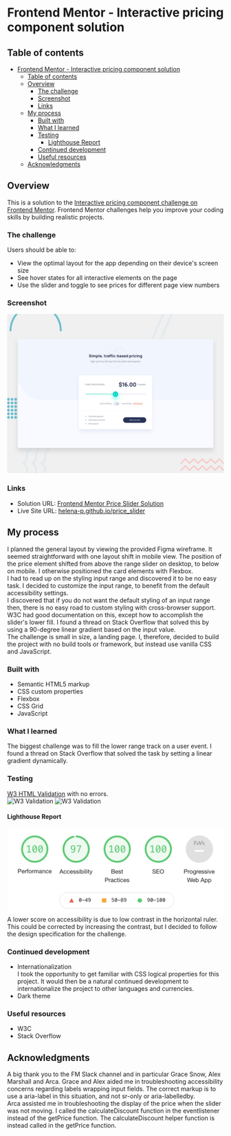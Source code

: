 # Frontend Mentor - Interactive pricing component solution

## Table of contents

-   [Frontend Mentor - Interactive pricing component solution](#frontend-mentor---interactive-pricing-component-solution)
    -   [Table of contents](#table-of-contents)
    -   [Overview](#overview)
        -   [The challenge](#the-challenge)
        -   [Screenshot](#screenshot)
        -   [Links](#links)
    -   [My process](#my-process)
        -   [Built with](#built-with)
        -   [What I learned](#what-i-learned)
        -   [Testing](#testing)
            -   [Lighthouse Report](#lighthouse-report)
        -   [Continued development](#continued-development)
        -   [Useful resources](#useful-resources)
    -   [Acknowledgments](#acknowledgments)

## Overview

This is a solution to the [Interactive pricing component challenge on Frontend Mentor](https://www.frontendmentor.io/challenges/interactive-pricing-component-t0m8PIyY8). Frontend Mentor challenges help you improve your coding skills by building realistic projects.

### The challenge

Users should be able to:

-   View the optimal layout for the app depending on their device's screen size
-   See hover states for all interactive elements on the page
-   Use the slider and toggle to see prices for different page view numbers

### Screenshot

![](images/desktop-preview.jpg)

### Links

-   Solution URL: [Frontend Mentor Price Slider Solution](https://www.frontendmentor.io/solutions/interactive-pricing-component-CP7KeMA6v)
-   Live Site URL: [helena-p.github.io/price_slider](https://helena-p.github.io/price_slider/)

## My process

I planned the general layout by viewing the provided Figma wireframe. It seemed straightforward with one layout shift in mobile view. The position of the price element shifted from above the range slider on desktop, to below on mobile. I otherwise positioned the card elements with Flexbox.<br>
I had to read up on the styling input range and discovered it to be no easy task. I decided to customize the input range, to benefit from the default accessibility settings.<br>
I discovered that if you do not want the default styling of an input range then, there is no easy road to custom styling with cross-browser support. W3C had good documentation on this, except how to accomplish the slider's lower fill. I found a thread on Stack Overflow that solved this by using a 90-degree linear gradient based on the input value.<br>
The challenge is small in size, a landing page. I, therefore, decided to build the project with no build tools or framework, but instead use vanilla CSS and JavaScript.

### Built with

-   Semantic HTML5 markup
-   CSS custom properties
-   Flexbox
-   CSS Grid
-   JavaScript

### What I learned

The biggest challenge was to fill the lower range track on a user event. I found a thread on Stack Overflow that solved the task by setting a linear gradient dynamically.

### Testing

[W3 HTML Validation](https://validator.w3.org/nu/#textarea) with no errors.<br>
![W3 Validation](http://jigsaw.w3.org/css-validator/images/vcss)
![W3 Validation](http://jigsaw.w3.org/css-validator/images/vcss-blue)

#### Lighthouse Report

![Lighthouse Report](images/lighthouse.png)<br>
A lower score on accessibility is due to low contrast in the horizontal ruler. This could be corrected by increasing the contrast, but I decided to follow the design specification for the challenge.

### Continued development

-   Internationalization<br>
    I took the opportunity to get familiar with CSS logical properties for this project. It would then be a natural continued development to internationalize the project to other languages and currencies.
-   Dark theme

### Useful resources

-   W3C
-   Stack Overflow

## Acknowledgments

A big thank you to the FM Slack channel and in particular Grace Snow, Alex Marshall and Arca. Grace and Alex aided me in troubleshooting accessibility concerns regarding labels wrapping input fields. The correct markup is to use a aria-label in this situation, and not sr-only or aria-labelledby.<br>
Arca assisted me in troubleshooting the display of the price when the slider was not moving. I called the calculateDiscount function in the eventlistener instead of the getPrice function. The calculateDiscount helper function is instead called in the getPrice function.
